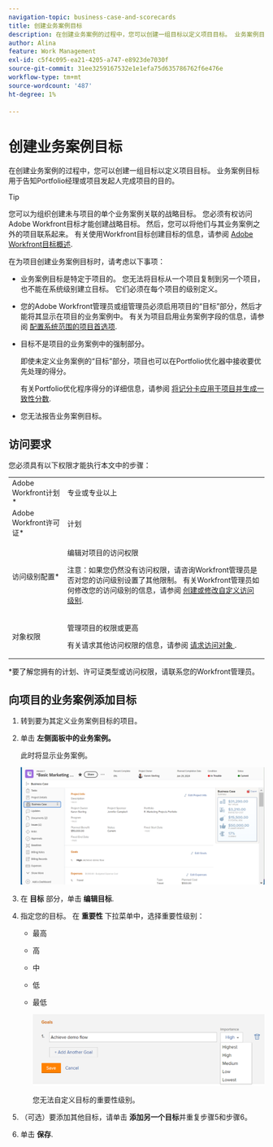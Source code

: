 ```yaml
---
navigation-topic: business-case-and-scorecards
title: 创建业务案例目标
description: 在创建业务案例的过程中，您可以创建一组目标以定义项目目标。 业务案例目标用于告知Portfolio经理或项目发起人完成项目的目的。
author: Alina
feature: Work Management
exl-id: c5f4c095-ea21-4205-a747-e8923de7030f
source-git-commit: 31ee3259167532e1e1efa75d635786762f6e476e
workflow-type: tm+mt
source-wordcount: '487'
ht-degree: 1%

---
```


# 创建业务案例目标

在创建业务案例的过程中，您可以创建一组目标以定义项目目标。 业务案例目标用于告知Portfolio经理或项目发起人完成项目的目的。

<!--
<p data-mc-conditions="QuicksilverOrClassic.Draft mode">(NOTE: below snippet: NWE only, not classic)</p>
-->

>[!TIP]
>
>您可以为组织创建未与项目的单个业务案例关联的战略目标。 您必须有权访问Adobe Workfront目标才能创建战略目标。 然后，您可以将他们与其业务案例之外的项目联系起来。 有关使用Workfront目标创建目标的信息，请参阅 [Adobe Workfront目标概述](../../../workfront-goals/goal-management/wf-goals-overview.md).

在为项目创建业务案例目标时，请考虑以下事项：

* 业务案例目标是特定于项目的。 您无法将目标从一个项目复制到另一个项目，也不能在系统级别建立目标。 它们必须在每个项目的级别定义。
* 您的Adobe Workfront管理员或组管理员必须启用项目的“目标”部分，然后才能将其显示在项目的业务案例中。 有关为项目启用业务案例字段的信息，请参阅 [配置系统范围的项目首选项](../../../administration-and-setup/set-up-workfront/configure-system-defaults/set-project-preferences.md).

* 目标不是项目的业务案例中的强制部分。

  即使未定义业务案例的“目标”部分，项目也可以在Portfolio优化器中接收要优先处理的得分。

  有关Portfolio优化程序得分的详细信息，请参阅 [将记分卡应用于项目并生成一致性分数](../../../manage-work/projects/define-a-business-case/apply-scorecard-to-project-to-generate-alignment-score.md).

* 您无法报告业务案例目标。

## 访问要求

您必须具有以下权限才能执行本文中的步骤：

<table style="table-layout:auto"> 
 <col> 
 </col> 
 <col> 
 </col> 
 <tbody> 
  <tr> 
   <td role="rowheader">Adobe Workfront计划*</td> 
   <td> <p>专业或专业以上</p> </td> 
  </tr> 
  <tr> 
   <td role="rowheader">Adobe Workfront许可证*</td> 
   <td> <p>计划 </p> </td> 
  </tr> 
  <tr> 
   <td role="rowheader">访问级别配置*</td> 
   <td> <p>编辑对项目的访问权限</p> <p>注意：如果您仍然没有访问权限，请咨询Workfront管理员是否对您的访问级别设置了其他限制。 有关Workfront管理员如何修改您的访问级别的信息，请参阅 <a href="../../../administration-and-setup/add-users/configure-and-grant-access/create-modify-access-levels.md" class="MCXref xref">创建或修改自定义访问级别</a>.</p> </td> 
  </tr> 
  <tr> 
   <td role="rowheader">对象权限</td> 
   <td> <p>管理项目的权限或更高</p> <p>有关请求其他访问权限的信息，请参阅 <a href="../../../workfront-basics/grant-and-request-access-to-objects/request-access.md" class="MCXref xref">请求访问对象 </a>.</p> </td> 
  </tr> 
 </tbody> 
</table>

&#42;要了解您拥有的计划、许可证类型或访问权限，请联系您的Workfront管理员。

## 向项目的业务案例添加目标

1. 转到要为其定义业务案例目标的项目。
1. 单击 **左侧面板中的业务案例。**

   此时将显示业务案例。

   ![](assets/business-case-page-info-goals-expenses-nwe-350x123.png)

1. 在 **目标** 部分，单击 **编辑目标**.

1. 指定您的目标。
在 **重要性** 下拉菜单中，选择重要性级别：

   * 最高
   * 高
   * 中
   * 低
   * 最低

     ![](assets/g1-350x76.png)

     您无法自定义目标的重要性级别。

1. （可选）要添加其他目标，请单击 **添加另一个目标**&#x200B;并重复步骤5和步骤6。
1. 单击 **保存**.

